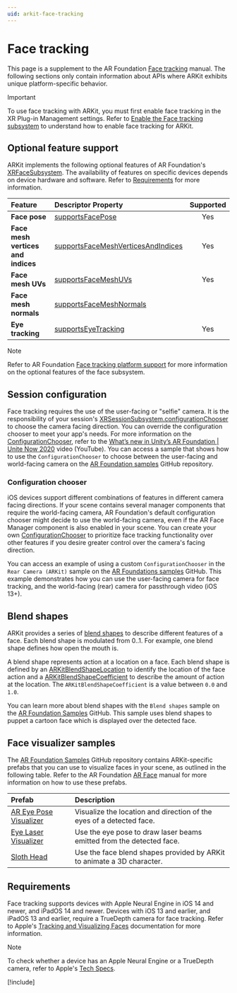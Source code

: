 ```yaml
---
uid: arkit-face-tracking
---
```

# Face tracking

This page is a supplement to the AR Foundation [Face tracking](xref:arfoundation-face-tracking) manual. The following sections only contain information about APIs where ARKit exhibits unique platform-specific behavior.

> [!IMPORTANT]
> To use face tracking with ARKit, you must first enable face tracking in the XR Plug-in Management settings. Refer to [Enable the Face tracking subsystem](xref:arkit-project-config#enable-face-tracking) to understand how to enable face tracking for ARKit.

## Optional feature support

ARKit implements the following optional features of AR Foundation's [XRFaceSubsystem](xref:UnityEngine.XR.ARSubsystems.XRFaceSubsystem). The availability of features on specific devices depends on device hardware and software. Refer to [Requirements](#requirements) for more information.

| Feature | Descriptor Property | Supported |
| :------ | :------------------ | :-------: |
| **Face pose** | [supportsFacePose](xref:UnityEngine.XR.ARSubsystems.XRFaceSubsystemDescriptor.supportsFacePose) | Yes |
| **Face mesh vertices and indices** | [supportsFaceMeshVerticesAndIndices](xref:UnityEngine.XR.ARSubsystems.XRFaceSubsystemDescriptor.supportsFaceMeshVerticesAndIndices) | Yes |
| **Face mesh UVs** | [supportsFaceMeshUVs](xref:UnityEngine.XR.ARSubsystems.XRFaceSubsystemDescriptor.supportsFaceMeshUVs) | Yes |
| **Face mesh normals** | [supportsFaceMeshNormals](xref:UnityEngine.XR.ARSubsystems.XRFaceSubsystemDescriptor.supportsFaceMeshNormals) | |
| **Eye tracking** |  [supportsEyeTracking](xref:UnityEngine.XR.ARSubsystems.XRFaceSubsystemDescriptor.supportsEyeTracking) | Yes |

> [!NOTE]
> Refer to AR Foundation [Face tracking platform support](xref:arfoundation-face-tracking-platform-support) for more information
> on the optional features of the face subsystem.

## Session configuration

Face tracking requires the use of the user-facing or "selfie" camera. It is the responsibility of your session's [XRSessionSubsystem.configurationChooser](xref:UnityEngine.XR.ARSubsystems.XRSessionSubsystem.configurationChooser) to choose the camera facing direction. You can override the configuration chooser to meet your app's needs. For more information on the [ConfigurationChooser](xref:UnityEngine.XR.ARSubsystems.ConfigurationChooser), refer to the [What’s new in Unity’s AR Foundation | Unite Now 2020](https://www.youtube.com/watch?v=jBRxY2KnrUs&t=677s) video (YouTube). You can access a sample that shows how to use the `ConfigurationChooser` to choose between the user-facing and world-facing camera on the [AR Foundation samples](https://github.com/Unity-Technologies/arfoundation-samples/tree/main/Assets/Scenes/ConfigurationChooser) GitHub repository.

### Configuration chooser

iOS devices support different combinations of features in different camera facing directions. If your scene contains several manager components that require the world-facing camera, AR Foundation's default configuration chooser might decide to use the world-facing camera, even if the AR Face Manager component is also enabled in your scene. You can create your own [ConfigurationChooser](xref:UnityEngine.XR.ARSubsystems.ConfigurationChooser) to prioritize face tracking functionality over other features if you desire greater control over the camera's facing direction.

You can access an example of using a custom `ConfigurationChooser` in the `Rear Camera (ARKit)` sample on the [AR Foundations samples](https://github.com/Unity-Technologies/arfoundation-samples/tree/main/Assets/Scenes/FaceTracking/WorldCameraWithUserFacingFaceTracking) GitHub. This example demonstrates how you can use the user-facing camera for face tracking, and the world-facing (rear) camera for passthrough video (iOS 13+).

## Blend shapes

ARKit provides a series of [blend shapes](https://developer.apple.com/documentation/arkit/arfaceanchor/2928251-blendshapes?language=objc) to describe different features of a face. Each blend shape is modulated from 0..1. For example, one blend shape defines how open the mouth is.

A blend shape represents action at a location on a face. Each blend shape is defined by an [ARKitBlendShapeLocation](xref:UnityEngine.XR.ARKit.ARKitBlendShapeLocation) to identify the location of the face action and a [ARKitBlendShapeCoefficient](xref:UnityEngine.XR.ARKit.ARKitBlendShapeCoefficient) to describe the amount of action at the location. The `ARKitBlendShapeCoefficient` is a value between `0.0` and `1.0`.

You can learn more about blend shapes with the `Blend shapes` sample on the [AR Foundation Samples](https://github.com/Unity-Technologies/arfoundation-samples/tree/main?tab=readme-ov-file#blend-shapes-arkit) GitHub. This sample uses blend shapes to puppet a cartoon face which is displayed over the detected face.

## Face visualizer samples

The [AR Foundation Samples](https://github.com/Unity-Technologies/arfoundation-samples) GitHub repository contains ARKit-specific prefabs that you can use to visualize faces in your scene, as outlined in the following table. Refer to the AR Foundation [AR Face](xref:arfoundation-face-tracking-arface) manual for more information on how to use these prefabs.

| Prefab | Description |
| :----- | :---------- |
| [AR Eye Pose Visualizer](https://github.com/Unity-Technologies/arfoundation-samples/blob/main/Assets/Prefabs/AR%20Eye%20Pose%20Visualizer.prefab) | Visualize the location and direction of the eyes of a detected face. |
| [Eye Laser Visualizer](https://github.com/Unity-Technologies/arfoundation-samples/blob/main/Assets/Prefabs/Eye%20Laser%20Prefab.prefab) | Use the eye pose to draw laser beams emitted from the detected face. |
| [Sloth Head](https://github.com/Unity-Technologies/arfoundation-samples/blob/main/Assets/Prefabs/SlothHead.prefab) | Use the face blend shapes provided by ARKit to animate a 3D character. |

<a id="requirements"></a>

## Requirements

Face tracking supports devices with Apple Neural Engine in iOS 14 and newer, and iPadOS 14 and newer. Devices with iOS 13 and earlier, and iPadOS 13 and earlier, require a TrueDepth camera for face tracking. Refer to Apple's [Tracking and Visualizing Faces](https://developer.apple.com/documentation/arkit/content_anchors/tracking_and_visualizing_faces?language=objc) documentation for more information.

> [!NOTE]
> To check whether a device has an Apple Neural Engine or a TrueDepth camera, refer to Apple's [Tech Specs](https://support.apple.com/en_US/specs).

[!include[](snippets/apple-arkit-trademark.md)]
